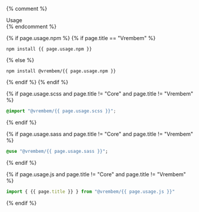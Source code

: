<div class="type" markdown="1">

{% comment %}
<div class="flag">
  <span>Usage</span>
</div>
{% endcomment %}

{% if page.usage.npm %}
{% if page.title == "Vrembem" %}
```
npm install {{ page.usage.npm }}
```
{% else %}
```
npm install @vrembem/{{ page.usage.npm }}
```
{% endif %}
{% endif %}

{% if page.usage.scss and page.title != "Core" and page.title != "Vrembem" %}
```scss
@import "@vrembem/{{ page.usage.scss }}";
```
{% endif %}

{% if page.usage.sass and page.title != "Core" and page.title != "Vrembem" %}
```sass
@use "@vrembem/{{ page.usage.sass }}";
```
{% endif %}

{% if page.usage.js and page.title != "Core" and page.title != "Vrembem" %}
```js
import { {{ page.title }} } from "@vrembem/{{ page.usage.js }}"
```
{% endif %}

</div>
